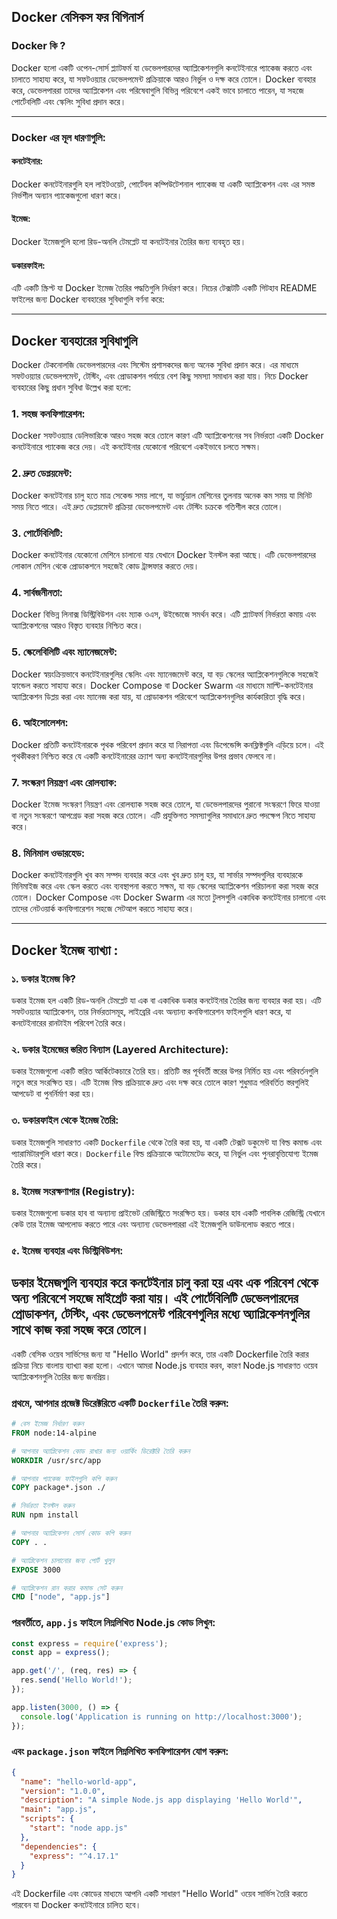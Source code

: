 ## Docker বেসিকস ফর বিগিনার্স

### Docker কি ?
Docker হলো একটি ওপেন-সোর্স প্ল্যাটফর্ম যা ডেভেলপারদের অ্যাপ্লিকেশনগুলি কনটেইনারে প্যাকেজ করতে এবং চালাতে সাহায্য করে, যা সফটওয়্যার ডেভেলপমেন্ট প্রক্রিয়াকে আরও নির্ভুল ও দক্ষ করে তোলে। Docker ব্যবহার করে, ডেভেলপাররা তাদের অ্যাপ্লিকেশন এবং পরিষেবাগুলি বিভিন্ন পরিবেশে একই ভাবে চালাতে পারেন, যা সহজে পোর্টেবলিটি এবং স্কেলিং সুবিধা প্রদান করে।

---

### Docker এর মূল ধারণাগুলি:
#### কনটেইনার: 
   Docker কনটেইনারগুলি হল লাইটওয়েট, পোর্টেবল কম্পিউটেশনাল প্যাকেজ যা একটি অ্যাপ্লিকেশন এবং এর সমস্ত নির্ভশীল অন্যান প্যাকেজগুলো ধারণ করে।
#### ইমেজ: 
   Docker ইমেজগুলি হলো রিড-অনলি টেমপ্লেট যা কনটেইনার তৈরির জন্য ব্যবহৃত হয়। 
#### ডকারফাইল: 
   এটি একটি স্ক্রিপ্ট যা Docker ইমেজ তৈরির পদ্ধতিগুলি নির্ধারণ করে।
নিচের টেক্সটটি একটি গিটহাব README ফাইলের জন্য Docker ব্যবহারের সুবিধাগুলি বর্ণনা করে:

---

## Docker ব্যবহারের সুবিধাগুলি

Docker টেকনোলজি ডেভেলপারদের এবং সিস্টেম প্রশাসকদের জন্য অনেক সুবিধা প্রদান করে। এর মাধ্যমে সফটওয়্যার ডেভেলপমেন্ট, টেস্টিং, এবং প্রোডাকশন পর্যায়ে বেশ কিছু সমস্যা সমাধান করা যায়। নিচে Docker ব্যবহারের কিছু প্রধান সুবিধা উল্লেখ করা হলো:

### 1. **সহজ কনফিগারেশন:**
   Docker সফটওয়্যার ডেলিভারিকে আরও সহজ করে তোলে কারণ এটি অ্যাপ্লিকেশনের সব নির্ভরতা একটি Docker কনটেইনারে প্যাকেজ করে দেয়। এই কনটেইনার যেকোনো পরিবেশে একইভাবে চলতে সক্ষম।

### 2. **দ্রুত ডেপ্লয়মেন্ট:**
   Docker কনটেইনার চালু হতে মাত্র সেকেন্ড সময় লাগে, যা ভার্চুয়াল মেশিনের তুলনায় অনেক কম সময় যা মিনিট সময় নিতে পারে। এই দ্রুত ডেপ্লয়মেন্ট প্রক্রিয়া ডেভেলপমেন্ট এবং টেস্টিং চক্রকে গতিশীল করে তোলে।

### 3. **পোর্টেবিলিটি:**
   Docker কনটেইনার যেকোনো মেশিনে চালানো যায় যেখানে Docker ইনস্টল করা আছে। এটি ডেভেলপারদের লোকাল মেশিন থেকে প্রোডাকশনে সহজেই কোড ট্রান্সফার করতে দেয়।

### 4. **সার্বজনীনতা:**
   Docker বিভিন্ন লিনাক্স ডিস্ট্রিবিউশন এবং ম্যাক ওএস, উইন্ডোজে সমর্থন করে। এটি প্ল্যাটফর্ম নির্ভরতা কমায় এবং অ্যাপ্লিকেশনের আরও বিস্তৃত ব্যবহার নিশ্চিত করে।

### 5. **স্কেলেবিলিটি এবং ম্যানেজমেন্ট:**
   Docker স্বয়ংক্রিয়ভাবে কনটেইনারগুলির স্কেলিং এবং ম্যানেজমেন্ট করে, যা বড় স্কেলের অ্যাপ্লিকেশনগুলিকে সহজেই হ্যান্ডেল করতে সাহায্য করে। Docker Compose বা Docker Swarm এর মাধ্যমে মাল্টি-কনটেইনার অ্যাপ্লিকেশন ডিপ্লয় করা এবং ম্যানেজ করা যায়, যা প্রোডাকশন পরিবেশে অ্যাপ্লিকেশনগুলির কার্যকারিতা বৃদ্ধি করে।

### 6. **আইসোলেশন:**
   Docker প্রতিটি কনটেইনারকে পৃথক পরিবেশ প্রদান করে যা নিরাপত্তা এবং ডিপেন্ডেন্সি কনফ্লিক্টগুলি এড়িয়ে চলে। এই পৃথকীকরণ নিশ্চিত করে যে একটি কনটেইনারের ক্র্যাশ অন্য কনটেইনারগুলির উপর প্রভাব ফেলবে না।

### 7. **সংস্করণ নিয়ন্ত্রণ এবং রোলব্যাক:**
   Docker ইমেজ সংস্করণ নিয়ন্ত্রণ এবং রোলব্যাক সহজ করে তোলে, যা ডেভেলপারদের পুরানো সংস্করণে ফিরে যাওয়া বা নতুন সংস্করণে আপগ্রেড করা সহজ করে তোলে। এটি প্রযুক্তিগত সমস্যাগুলির সমাধানে দ্রুত পদক্ষেপ নিতে সাহায্য করে।

### 8. **মিনিমাল ওভারহেড:**
   Docker কনটেইনারগুলি খুব কম সম্পদ ব্যবহার করে এবং খুব দ্রুত চালু হয়, যা সার্ভার সম্পদগুলির ব্যবহারকে মিনিমাইজ করে এবং স্কেল করতে এবং ব্যবস্থাপনা করতে সক্ষম, যা বড় স্কেলের অ্যাপ্লিকেশন পরিচালনা করা সহজ করে তোলে। Docker Compose এবং Docker Swarm এর মতো টুলসগুলি একাধিক কনটেইনার চালানো এবং তাদের নেটওয়ার্ক কনফিগারেশন সহজে সেটআপ করতে সাহায্য করে।

---
##  Docker ইমেজ ব্যাখ্যা :

### ১. ডকার ইমেজ কি?
ডকার ইমেজ হল একটি রিড-অনলি টেমপ্লেট যা এক বা একাধিক ডকার কনটেইনার তৈরির জন্য ব্যবহার করা হয়। এটি সফটওয়্যার অ্যাপ্লিকেশন, তার নির্ভরতাসমূহ, লাইব্রেরি এবং অন্যান্য কনফিগারেশন ফাইলগুলি ধারণ করে, যা কনটেইনারের রানটাইম পরিবেশ তৈরি করে।

### ২. ডকার ইমেজের স্তরিত বিন্যাস (Layered Architecture):
ডকার ইমেজগুলো একটি স্তরিত আর্কিটেকচারে তৈরি হয়। প্রতিটি স্তর পূর্ববর্তী স্তরের উপর নির্মিত হয় এবং পরিবর্তনগুলি নতুন স্তরে সংরক্ষিত হয়। এটি ইমেজ বিল্ড প্রক্রিয়াকে দ্রুত এবং দক্ষ করে তোলে কারণ শুধুমাত্র পরিবর্তিত স্তরগুলিই আপডেট বা পুনর্নির্মাণ করা হয়।

### ৩. ডকারফাইল থেকে ইমেজ তৈরি:
ডকার ইমেজগুলি সাধারণত একটি `Dockerfile` থেকে তৈরি করা হয়, যা একটি টেক্সট ডকুমেন্ট যা বিল্ড কমান্ড এবং প্যারামিটারগুলি ধারণ করে। `Dockerfile` বিল্ড প্রক্রিয়াকে অটোমেটেড করে, যা নির্ভুল এবং পুনরাবৃত্তিযোগ্য ইমেজ তৈরি করে।

### ৪. ইমেজ সংরক্ষণাগার (Registry):
ডকার ইমেজগুলো ডকার হাব বা অন্যান্য প্রাইভেট রেজিস্ট্রিতে সংরক্ষিত হয়। ডকার হাব একটি পাবলিক রেজিস্ট্রি যেখানে কেউ তার ইমেজ আপলোড করতে পারে এবং অন্যান্য ডেভেলপাররা এই ইমেজগুলি ডাউনলোড করতে পারে।

### ৫. ইমেজ ব্যবহার এবং ডিস্ট্রিবিউশন:
ডকার ইমেজগুলি ব্যবহার করে কনটেইনার চালু করা হয় এবং এক পরিবেশ থেকে অন্য পরিবেশে সহজে মাইগ্রেট করা যায়। এই পোর্টেবিলিটি ডেভেলপারদের প্রোডাকশন, টেস্টিং, এবং ডেভেলপমেন্ট পরিবেশগুলির মধ্যে অ্যাপ্লিকেশনগুলির সাথে কাজ করা সহজ করে তোলে।
---
   
একটি বেসিক ওয়েব সার্ভিসের জন্য যা "Hello World" প্রদর্শন করে, তার একটি Dockerfile তৈরি করার প্রক্রিয়া নিচে বাংলায় ব্যাখ্যা করা হলো। এখানে আমরা Node.js ব্যবহার করব, কারণ Node.js সাধারণত ওয়েব অ্যাপ্লিকেশনগুলি তৈরির জন্য জনপ্রিয়।

### প্রথমে, আপনার প্রজেক্ট ডিরেক্টরিতে একটি `Dockerfile` তৈরি করুন:

```dockerfile
# বেস ইমেজ নির্ধারণ করুন
FROM node:14-alpine

# আপনার অ্যাপ্লিকেশন কোড রাখার জন্য ওয়ার্কিং ডিরেক্টরি তৈরি করুন
WORKDIR /usr/src/app

# আপনার প্যাকেজ ফাইলগুলি কপি করুন
COPY package*.json ./

# নির্ভরতা ইনস্টল করুন
RUN npm install

# আপনার অ্যাপ্লিকেশন সোর্স কোড কপি করুন
COPY . .

# অ্যাপ্লিকেশন চালানোর জন্য পোর্ট খুলুন
EXPOSE 3000

# অ্যাপ্লিকেশন রান করার কমান্ড সেট করুন
CMD ["node", "app.js"]
```

### পরবর্তীতে, `app.js` ফাইলে নিম্নলিখিত Node.js কোড লিখুন:

```javascript
const express = require('express');
const app = express();

app.get('/', (req, res) => {
  res.send('Hello World!');
});

app.listen(3000, () => {
  console.log('Application is running on http://localhost:3000');
});
```

### এবং `package.json` ফাইলে নিম্নলিখিত কনফিগারেশন যোগ করুন:

```json
{
  "name": "hello-world-app",
  "version": "1.0.0",
  "description": "A simple Node.js app displaying 'Hello World'",
  "main": "app.js",
  "scripts": {
    "start": "node app.js"
  },
  "dependencies": {
    "express": "^4.17.1"
  }
}
```

এই Dockerfile এবং কোডের মাধ্যমে আপনি একটি সাধারণ "Hello World" ওয়েব সার্ভিস তৈরি করতে পারবেন যা Docker কনটেইনারে চালিত হবে।
